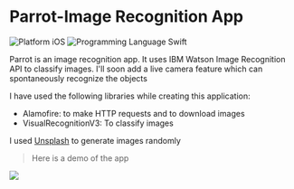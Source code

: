 # Parrot-Image Recognition App

![Platform iOS](https://img.shields.io/badge/Platform-iOS-blue.svg) ![Programming Language Swift](https://img.shields.io/badge/Programming_Language-Swift-orange.svg)


Parrot is an image recognition app. It uses IBM Watson Image Recognition API to classify images. I'll soon add a live camera feature which can spontaneously recognize the objects

I have used the following libraries while creating this application:

  - Alamofire: to make HTTP requests and to download images
  - VisualRecognitionV3: To classify images

I used [Unsplash](https://unsplash.it/) to generate images randomly




> Here is a demo of the app

![](http://i.giphy.com/3oz8xXn8zDyPcpgzWo.gif)
